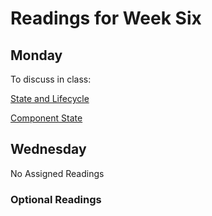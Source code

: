 # Readings for Week Six

## Monday

To discuss in class:

[State and Lifecycle](https://reactjs.org/docs/state-and-lifecycle.html)

[Component State](https://reactjs.org/docs/faq-state.html)

## Wednesday

No Assigned Readings

### Optional Readings
